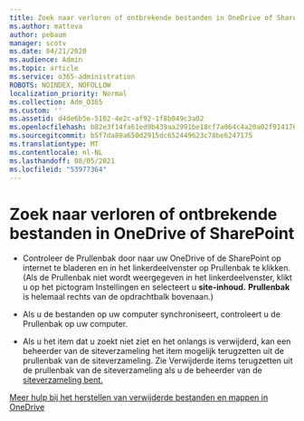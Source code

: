 ```yaml
---
title: Zoek naar verloren of ontbrekende bestanden in OneDrive of SharePoint
ms.author: matteva
author: pebaum
manager: scotv
ms.date: 04/21/2020
ms.audience: Admin
ms.topic: article
ms.service: o365-administration
ROBOTS: NOINDEX, NOFOLLOW
localization_priority: Normal
ms.collection: Adm_O365
ms.custom: ''
ms.assetid: d4de6b5e-5102-4e2c-af92-1f8b049c3a02
ms.openlocfilehash: b82e3f14fa61ed9b439aa2991be18cf7a064c4a20a02f914176b1afe6eb0f83b
ms.sourcegitcommit: b5f7da89a650d2915dc652449623c78be6247175
ms.translationtype: MT
ms.contentlocale: nl-NL
ms.lasthandoff: 08/05/2021
ms.locfileid: "53977364"
---
```

# <a name="find-lost-or-missing-files-in-onedrive-or-sharepoint"></a>Zoek naar verloren of ontbrekende bestanden in OneDrive of SharePoint

- Controleer de Prullenbak door naar uw OneDrive of de SharePoint op internet te bladeren en in het linkerdeelvenster op Prullenbak te klikken. (Als de Prullenbak niet wordt weergegeven in het linkerdeelvenster, klikt u op het pictogram Instellingen en selecteert u **site-inhoud.** **Prullenbak** is helemaal rechts van de opdrachtbalk bovenaan.) 
    
- Als u de bestanden op uw computer synchroniseert, controleert u de Prullenbak op uw computer. 
    
- Als u het item dat u zoekt niet ziet en het onlangs is verwijderd, kan een beheerder van de siteverzameling het item mogelijk terugzetten uit de prullenbak van de siteverzameling. Zie Verwijderde items terugzetten uit de prullenbak van de siteverzameling als u de beheerder van de [siteverzameling bent.](https://support.microsoft.com/office/restore-items-in-the-recycle-bin-that-were-deleted-from-sharepoint-or-teams-6df466b6-55f2-4898-8d6e-c0dff851a0be)
    
[Meer hulp bij het herstellen van verwijderde bestanden en mappen in OneDrive](https://go.microsoft.com/fwlink/?linkid=872872)
  

